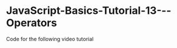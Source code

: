 JavaScript-Basics-Tutorial-13---Operators
=========================================

Code for the following video tutorial 
